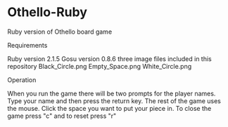 # Othello-Ruby
Ruby version of Othello board game

Requirements

Ruby version 2.1.5
Gosu version 0.8.6
three image files included in this repository
Black_Circle.png
Empty_Space.png
White_Circle.png

Operation

When you run the game there will be two prompts for the player names. 
Type your name and then press the return key.
The rest of the game uses the mouse.
Click the space you want to put your piece in.
To close the game press "c" and to reset press "r" 
